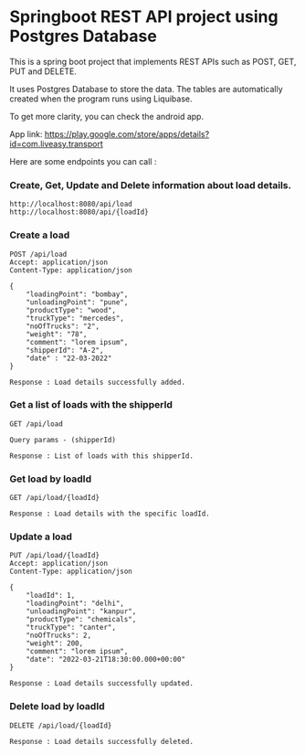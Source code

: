 # Springboot REST API project using Postgres Database
This is a spring boot project that implements REST APIs such as POST, GET, PUT and DELETE. 

It uses Postgres Database to store the data. The tables are automatically created when the program runs using Liquibase.

To get more clarity, you can check the android app.

App link: https://play.google.com/store/apps/details?id=com.liveasy.transport

Here are some endpoints you can call :

### Create, Get, Update and Delete information about load details.

```
http://localhost:8080/api/load
http://localhost:8080/api/{loadId}
```

### Create a load

```
POST /api/load
Accept: application/json
Content-Type: application/json

{
    "loadingPoint": "bombay",
    "unloadingPoint": "pune",
    "productType": "wood",
    "truckType": "mercedes",
    "noOfTrucks": "2",
    "weight": "78",
    "comment": "lorem ipsum",
    "shipperId": "A-2",
    "date" : "22-03-2022"
}

Response : Load details successfully added.
```

### Get a list of loads with the shipperId

```
GET /api/load

Query params - (shipperId)

Response : List of loads with this shipperId.
```

### Get load by loadId

```
GET /api/load/{loadId}

Response : Load details with the specific loadId.
```

### Update a load

```
PUT /api/load/{loadId}
Accept: application/json
Content-Type: application/json

{
    "loadId": 1,
    "loadingPoint": "delhi",
    "unloadingPoint": "kanpur",
    "productType": "chemicals",
    "truckType": "canter",
    "noOfTrucks": 2,
    "weight": 200,
    "comment": "lorem ipsum",
    "date": "2022-03-21T18:30:00.000+00:00"
}

Response : Load details successfully updated.
```

### Delete load by loadId

```
DELETE /api/load/{loadId}

Response : Load details successfully deleted.
```
